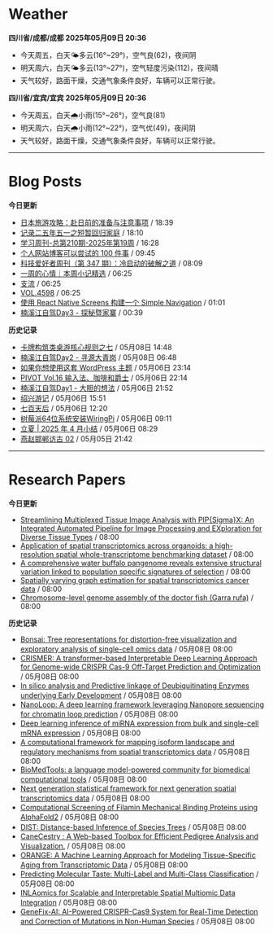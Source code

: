 # Weather
<!--qweather:start-->
**四川省/成都/成都 2025年05月09日 20:36**
- 今天周五，白天🌤️多云(16°~29°)，空气良(62)，夜间阴
- 明天周六，白天🌤️多云(13°~27°)，空气轻度污染(112)，夜间晴
- 天气较好，路面干燥，交通气象条件良好，车辆可以正常行驶。

**四川省/宜宾/宜宾 2025年05月09日 20:36**
- 今天周五，白天🌧️小雨(15°~26°)，空气良(81)
- 明天周六，白天🌧️小雨(12°~22°)，空气优(49)，夜间阴
- 天气较好，路面干燥，交通气象条件良好，车辆可以正常行驶。
<!--qweather:end-->
---
# Blog Posts
<!--rss-blogs:start-->
**今日更新**
- [日本旅游攻略：赴日前的准备与注意事项](https://song.al/japantravel) / 18:39
- [记录二五年五一之短暂回归家庭](https://wiki.eryajf.net/pages/ad1f6b/) / 18:10
- [学习周刊-总第210期-2025年第19周](https://wiki.eryajf.net/pages/ff011f/) / 16:28
- [个人网站博客可以尝试的 100 件事](https://anotherdayu.com/2025/6940/) / 09:45
- [科技爱好者周刊（第 347 期）：冷启动的破解之道](http://www.ruanyifeng.com/blog/2025/05/weekly-issue-347.html) / 08:09
- [一周的心情｜本周小记精选](http://m.wufazhuce.com/question/4361) / 06:25
- [支流](http://m.wufazhuce.com/article/6784) / 06:25
- [VOL.4598](http://m.wufazhuce.com/one/4747) / 06:25
- [使用 React Native Screens 构建一个 Simple Navigation](https://innei.in/posts/tech/build-simple-navigation-with-react-native-screens) / 01:01
- [楠溪江自驾Day3 - 探秘暨家寨](https://blog.ops-coffee.cn/r/city-china-zhejiang-wenzhou-yongjia-nanxijiang-03.html) / 00:39

**历史记录**
- [卡牌构筑类桌游核心规则之七](https://blog.codingnow.com/2025/05/dbg_rules_7.html) / 05月08日 14:48
- [楠溪江自驾Day2 - 寻源大青岗](https://blog.ops-coffee.cn/r/city-china-zhejiang-wenzhou-yongjia-nanxijiang-02.html) / 05月08日 06:48
- [如果你想使用这套 WordPress 主题](https://anotherdayu.com/2025/6919/) / 05月06日 23:14
- [PIVOT Vol.16 输入法、咖啡和爵士](https://anotherdayu.com/2025/6914/) / 05月06日 22:14
- [楠溪江自驾Day1 - 大胆的想法](https://blog.ops-coffee.cn/r/city-china-zhejiang-wenzhou-yongjia-nanxijiang-01.html) / 05月06日 21:52
- [绍兴游记](https://www.ntiy.com/2274.html) / 05月06日 15:51
- [七百天后](https://imzm.im/700-days-after/) / 05月06日 12:20
- [树莓派64位系统安装WiringPi](https://hp-l.github.io/2025/05/06/091156/) / 05月06日 09:11
- [立夏 | 2025 年 4 月小结](https://thirdshire.com/april-recap-2025/) / 05月06日 08:29
- [燕赵邯郸访古 02](https://blog.pursuitus.com/yan-zhao-handan-visits-02-html.html) / 05月05日 21:42
<!--rss-blogs:end-->
---
# Research Papers
<!--rss-papers:start-->
**今日更新**
- [Streamlining Multiplexed Tissue Image Analysis with PIP{Sigma}X: An Integrated Automated Pipeline for Image Processing and EXploration for Diverse Tissue Types](https://www.biorxiv.org/content/10.1101/2025.05.04.652145v1?rss=1) / 08:00
- [Application of spatial transcriptomics across organoids: a high-resolution spatial whole-transcriptome benchmarking dataset](https://www.biorxiv.org/content/10.1101/2025.05.04.651803v1?rss=1) / 08:00
- [A comprehensive water buffalo pangenome reveals extensive structural variation linked to population specific signatures of selection](https://www.biorxiv.org/content/10.1101/2025.05.04.652079v1?rss=1) / 08:00
- [Spatially varying graph estimation for spatial transcriptomics cancer data](https://www.biorxiv.org/content/10.1101/2025.05.04.652097v1?rss=1) / 08:00
- [Chromosome-level genome assembly of the doctor fish (Garra rufa)](https://www.nature.com/articles/s41597-025-05101-w) / 08:00

**历史记录**
- [Bonsai: Tree representations for distortion-free visualization and exploratory analysis of single-cell omics data](https://www.biorxiv.org/content/10.1101/2025.05.08.652944v1?rss=1) / 05月08日 08:00
- [CRISMER: A transformer-based Interpretable Deep Learning Approach for Genome-wide CRISPR Cas-9 Off-Target Prediction and Optimization](https://www.biorxiv.org/content/10.1101/2025.05.03.652008v1?rss=1) / 05月08日 08:00
- [In silico analysis and Predictive linkage of Deubiquitinating Enzymes underlying Early Development](https://www.biorxiv.org/content/10.1101/2025.05.03.652026v1?rss=1) / 05月08日 08:00
- [NanoLoop: A deep learning framework leveraging Nanopore sequencing for chromatin loop prediction](https://www.biorxiv.org/content/10.1101/2025.05.03.651998v1?rss=1) / 05月08日 08:00
- [Deep learning inference of miRNA expression from bulk and single-cell mRNA expression](https://www.biorxiv.org/content/10.1101/2025.05.03.652014v1?rss=1) / 05月08日 08:00
- [A computational framework for mapping isoform landscape and regulatory mechanisms from spatial transcriptomics data](https://www.biorxiv.org/content/10.1101/2025.05.02.651907v1?rss=1) / 05月08日 08:00
- [BioMedTools: a language model-powered community for biomedical computational tools](https://www.biorxiv.org/content/10.1101/2025.05.02.651919v1?rss=1) / 05月08日 08:00
- [Next generation statistical framework for next generation spatial transcriptomics data](https://www.biorxiv.org/content/10.1101/2025.05.02.651852v1?rss=1) / 05月08日 08:00
- [Computational Screening of Filamin Mechanical Binding Proteins using AlphaFold2](https://www.biorxiv.org/content/10.1101/2025.05.02.651884v1?rss=1) / 05月08日 08:00
- [DIST: Distance-based Inference of Species Trees](https://www.biorxiv.org/content/10.1101/2025.05.02.651899v1?rss=1) / 05月08日 08:00
- [CaneCestry : A Web-based Toolbox for Efficient Pedigree Analysis and Visualization.](https://www.biorxiv.org/content/10.1101/2025.05.02.651868v1?rss=1) / 05月08日 08:00
- [ORANGE: A Machine Learning Approach for Modeling Tissue-Specific Aging from Transcriptomic Data](https://www.biorxiv.org/content/10.1101/2025.05.02.651895v1?rss=1) / 05月08日 08:00
- [Predicting Molecular Taste: Multi-Label and Multi-Class Classification](https://www.biorxiv.org/content/10.1101/2025.05.02.651828v1?rss=1) / 05月08日 08:00
- [INLAomics for Scalable and Interpretable Spatial Multiomic Data Integration](https://www.biorxiv.org/content/10.1101/2025.05.02.651831v1?rss=1) / 05月08日 08:00
- [GeneFix-AI: AI-Powered CRISPR-Cas9 System for Real-Time Detection and Correction of Mutations in Non-Human Species](https://www.biorxiv.org/content/10.1101/2025.05.04.652132v1?rss=1) / 05月08日 08:00
<!--rss-papers:end-->
